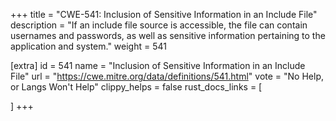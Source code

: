 +++
title = "CWE-541: Inclusion of Sensitive Information in an Include File"
description	= "If an include file source is accessible, the file can contain usernames and passwords, as well as sensitive information pertaining to the application and system."
weight = 541

[extra]
id = 541
name = "Inclusion of Sensitive Information in an Include File"
url = "https://cwe.mitre.org/data/definitions/541.html"
vote = "No Help, or Langs Won't Help"
clippy_helps = false
rust_docs_links = [
	
]
+++

